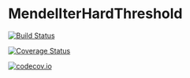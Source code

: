 # MendelIterHardThreshold

[![Build Status](https://travis-ci.org/biona001/MendelIterHardThreshold.jl.svg?branch=master)](https://travis-ci.org/biona001/MendelIterHardThreshold.jl)

[![Coverage Status](https://coveralls.io/repos/biona001/MendelIterHardThreshold.jl/badge.svg?branch=master&service=github)](https://coveralls.io/github/biona001/MendelIterHardThreshold.jl?branch=master)

[![codecov.io](http://codecov.io/github/biona001/MendelIterHardThreshold.jl/coverage.svg?branch=master)](http://codecov.io/github/biona001/MendelIterHardThreshold.jl?branch=master)
